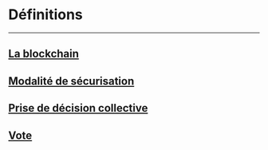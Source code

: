 # Définitions
---
## [La blockchain](definitions/blockchain.md)
## [Modalité de sécurisation](definitions/security.md)
## [Prise de décision collective](definitions/decision.md)
## [Vote](definitions/vote.md)
